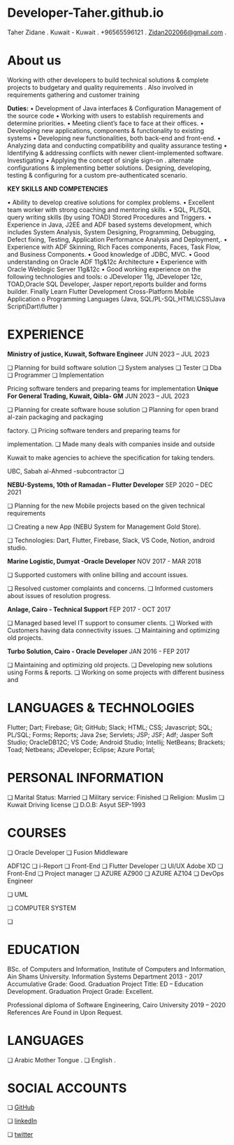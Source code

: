 # Developer-Taher.github.io
Taher Zidane .
Kuwait - Kuwait .
+96565596121 .
Zidan202066@gmail.com .

# About us
Working with other developers to build technical solutions & complete projects to budgetary and quality requirements .
Also involved in requirements gathering and customer training

**Duties:**
•	Development of Java interfaces & Configuration Management of the source code
•	Working with users to establish requirements and determine priorities.
•	Meeting client’s face to face at their offices. 
•	Developing new applications, components & functionality to existing systems
•	Developing new functionalities, both back-end and front-end.
•	Analyzing data and conducting compatibility and quality assurance testing
•	Identifying & addressing conflicts with newer client-implemented software. Investigating 
•	Applying the concept of single sign-on .
alternate configurations & implementing better solutions. Designing, developing, testing & configuring for a custom pre-authenticated scenario.


**KEY SKILLS AND COMPETENCIES**

•	Ability to develop creative solutions for complex problems.
•	Excellent team worker with strong coaching and mentoring skills.
•	SQL, PL/SQL query writing skills (by using TOAD) Stored Procedures and Triggers.
•	Experience in Java, J2EE and ADF based systems development, which includes System Analysis, System Designing, Programming, Debugging, Defect fixing, Testing, Application Performance Analysis and Deployment,.
•	Experience with ADF Skinning, Rich Faces components, Faces, Task Flow, and Business Components. 
•	Good knowledge of JDBC, MVC.
•	Good understanding on Oracle ADF 11g&12c Architecture
•	Experience with Oracle Weblogic Server 11g&12c
•	Good working experience on the following technologies and tools:
o	JDeveloper 11g, JDeveloper 12c, TOAD,Oracle SQL Developer, Jasper report,reports builder and forms builder.
Finally Learn Flutter Development Cross-Platform Mobile Application 
o Programming Languages (Java, SQL/PL-SQL,HTML\CSS\Java Script\Dart\flutter )

# EXPERIENCE

**Ministry of justice, Kuwait, Software Engineer**
JUN 2023 – JUL 2023

❏ Planning for build software solution
❏ System analyses
❏ Tester
❏ Dba
❏ Programmer
❏ Implementation

Pricing software tenders and preparing teams for implementation
**Unique For General Trading, Kuwait, Qibla- GM**
JUN 2023 – JUL 2023

❏ Planning for create software house solution
❏ Planning for open brand al-zain packaging and packaging

factory.
❏ Pricing software tenders and preparing teams for

implementation.
❏ Made many deals with companies inside and outside

Kuwait to make agencies to achieve the specification for
taking tenders.

UBC, Sabah al-Ahmed -subcontractor
❏

**NEBU-Systems, 10th of Ramadan – Flutter Developer**
SEP 2020 – DEC 2021

❏ Planning for the new Mobile projects based on the given
technical requirements

❏ Creating a new App (NEBU System for Management Gold
Store).

❏ Technologies: Dart, Flutter, Firebase, Slack, VS Code,
Notion, android studio.

**Marine Logistic, Dumyat -Oracle Developer**
NOV 2017 - MAR 2018

❏ Supported customers with online billing and account
issues.

❏ Resolved customer complaints and concerns.
❏ Informed customers about issues of resolution progress.

**Anlage, Cairo - Technical Support**
FEP 2017 - OCT 2017

❏ Managed based level IT support to consumer clients.
❏ Worked with Customers having data connectivity issues.
❏ Maintaining and optimizing old projects.

**Turbo Solution, Cairo - Oracle Developer**
JAN 2016 - FEP 2017

❏ Maintaining and optimizing old projects.
❏ Developing new solutions using Forms & reports.
❏ Working on some projects with different business and


# LANGUAGES & TECHNOLOGIES

Flutter; Dart; Firebase; Git; GitHub;
Slack; HTML; CSS; Javascript; SQL;
PL/SQL; Forms; Reports; Java 2se;
Servlets; JSP; JSF; Adf; Jasper Soft
Studio; OracleDB12C; VS Code;
Android Studio; Intellij; NetBeans;
Brackets; Toad; Netbeans;
JDeveloper; Eclipse;
Azure Portal;

# PERSONAL INFORMATION

❏ Marital Status: Married
❏ Military service: Finished
❏ Religion: Muslim
❏ Kuwait Driving license
❏ D.O.B: Asyut SEP-1993

# COURSES

❏ Oracle Developer
❏ Fusion Middleware

ADF12C
❏ i-Report
❏ Front-End
❏ Flutter Developer
❏ UI/UX Adobe XD
❏ Front-End
❏ Project manager
❏ AZURE AZ900
❏ AZURE AZ104
❏ DevOps Engineer

❏ UML

❏ COMPUTER SYSTEM

❏


# EDUCATION

BSc. of Computers and Information, Institute of Computers
and Information, Ain Shams University.
Information Systems Department 2013 - 2017
Accumulative Grade: Good.
Graduation Project Title: ED – Education Development.
Graduation Project Grade: Excellent.

Professional diploma of Software Engineering, Cairo University
2019 – 2020
References Are Found in Upon Request.





# LANGUAGES

❏ Arabic Mother Tongue .
❏ English .

# SOCIAL ACCOUNTS

❏ [GitHub](https://www.linkedin.com/in/Developer-Taher/)

❏ [linkedIn](https://github.com/Developer-Taher)

❏ [twitter](https://x.com/Developer_Taher)







